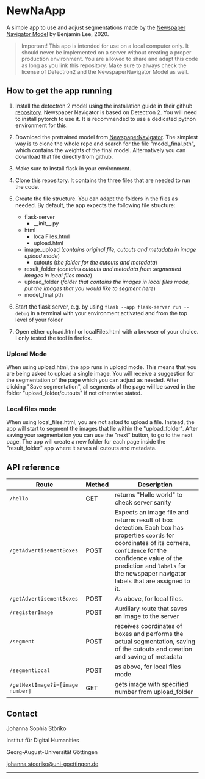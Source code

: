 # NewNaApp

A simple app to use and adjust segmentations made by the [Newspaper Navigator Model](https://github.com/LibraryOfCongress/newspaper-navigator) by Benjamin Lee, 2020.

>Important! This app is intended for use on a local computer only. It should never be implemented on a server without creating a proper production environment. You are allowed to share and adapt this code as long as you link this repository. Make sure to always check the license of Detectron2 and the NewspaperNavigator Model as well.

## How to get the app running
1. Install the detectron 2 model using the installation guide in their github [repository](https://github.com/facebookresearch/detectron2). Newspaper Navigator is based on Detectron 2. You will need to install pytorch to use it. It is recommended to use a dedicated python environment for this.

2. Download the pretrained model from [NewspaperNavigator](https://github.com/LibraryOfCongress/newspaper-navigator). The simplest way is to clone the whole repo and search for the file "model_final.pth", which contains the weights of the final model. Alternatively you can download that file directly from github.

3. Make sure to install flask in your environment.

4. Clone this repository. It contains the three files that are needed to run the code. 

5. Create the file structure. You can adapt the folders in the files as needed. By default, the app expects the following file structure:
    - flask-server
        - \_\_init\_\_.py
    - html
        - localFiles.html
        - upload.html
    - image_upload (_contains original file, cutouts and metadata in image upload mode_)
        - cutouts (_the folder for the cutouts and metadata_)
    - result_folder (_contains cutouts and metadata from segmented images in local files mode_)
    - upload_folder (_folder that contains the images in local files mode, put the images that you would like to segment here_)
    - model_final.pth

6. Start the flask server, e.g. by using `flask --app flask-server run --debug` in a terminal with your environment activated and from the top level of your folder

7. Open either upload.html or localFiles.html with a browser of your choice. I only tested the tool in firefox.

### Upload Mode

When using upload.html, the app runs in upload mode. This means that you are being asked to upload a single image. You will receive a suggestion for the segmentation of the page which you can adjust as needed. After clicking "Save segmentation", all segments of the page will be saved in the folder "upload_folder/cutouts" if not otherwise stated.

### Local files mode

When using local_files.html, you are not asked to upload a file. Instead, the app will start to segment the images that lie within the "upload_folder". After saving your segmentation you can use the "next" button, to go to the next page. The app will create a new folder for each page inside the "result_folder" app where it saves all cutouts and metadata.

## API reference

| Route | Method | Description |
|----- | ----- | ----- |
| `/hello` | GET | returns "Hello world" to check server sanity |
|`/getAdvertisementBoxes` | POST | Expects an image file and returns result of box detection. Each box has properties `coords` for coordinates of its corners, `confidence` for the confidence value of the prediction and `labels` for the newspaper navigator labels that are assigned to it. |
|`/getAdvertisementBoxes` | POST | As above, for local files. |
| `/registerImage` | POST | Auxiliary route that saves an image to the server |
| `/segment` | POST | receives coordinates of boxes and performs the actual segmentation, saving of the cutouts and creation and saving of metadata |
| `/segmentLocal` | POST | as above, for local files mode |
| `/getNextImage?i=[image number]` | GET | gets image with specified number from upload_folder |

## Contact

Johanna Sophia Störiko

Institut für Digital Humanities

Georg-August-Universität Göttingen

[johanna.stoeriko@uni-goettingen.de](mailto:johanna.stoeriko@uni-goettingen.de)

-----